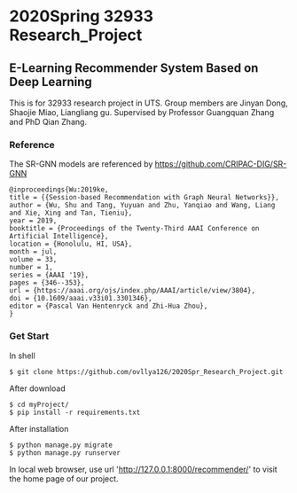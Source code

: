 # 2020Spring 32933 Research_Project
## E-Learning Recommender System Based on Deep Learning
This is for 32933 research project in UTS. 
Group members are Jinyan Dong, Shaojie Miao, Liangliang gu.
Supervised by Professor Guangquan Zhang and PhD Qian Zhang.

### Reference

The SR-GNN models are referenced by  https://github.com/CRIPAC-DIG/SR-GNN

```
@inproceedings{Wu:2019ke,
title = {{Session-based Recommendation with Graph Neural Networks}},
author = {Wu, Shu and Tang, Yuyuan and Zhu, Yanqiao and Wang, Liang and Xie, Xing and Tan, Tieniu},
year = 2019,
booktitle = {Proceedings of the Twenty-Third AAAI Conference on Artificial Intelligence},
location = {Honolulu, HI, USA},
month = jul,
volume = 33,
number = 1,
series = {AAAI '19},
pages = {346--353},
url = {https://aaai.org/ojs/index.php/AAAI/article/view/3804},
doi = {10.1609/aaai.v33i01.3301346},
editor = {Pascal Van Hentenryck and Zhi-Hua Zhou},
}
```

### Get Start

In shell
```
$ git clone https://github.com/ovllya126/2020Spr_Research_Project.git
```
After download
```
$ cd myProject/
$ pip install -r requirements.txt
```
After installation
```
$ python manage.py migrate
$ python manage.py runserver
```
In local web browser, use url 'http://127.0.0.1:8000/recommender/' to visit the home page of our project.

